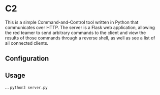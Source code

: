 # C2

This is a simple Command-and-Control tool written in Python that communicates over HTTP. The server is a Flask web application, allowing the red teamer to send arbitrary commands to the client and view the results of those commands through a reverse shell, as well as see a list of all connected clients.

## Configuration

## Usage
...
`python3 server.py`
